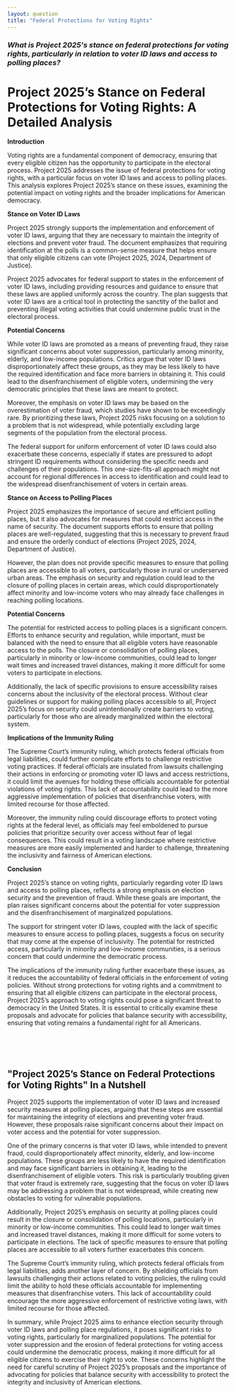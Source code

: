 ```yaml
---
layout: question
title: "Federal Protections for Voting Rights"
---
```


### *What is Project 2025's stance on federal protections for voting rights, particularly in relation to voter ID laws and access to polling places?*


# Project 2025’s Stance on Federal Protections for Voting Rights: A Detailed Analysis

**Introduction**

Voting rights are a fundamental component of democracy, ensuring that every eligible citizen has the opportunity to participate in the electoral process. Project 2025 addresses the issue of federal protections for voting rights, with a particular focus on voter ID laws and access to polling places. This analysis explores Project 2025’s stance on these issues, examining the potential impact on voting rights and the broader implications for American democracy.

**Stance on Voter ID Laws**

Project 2025 strongly supports the implementation and enforcement of voter ID laws, arguing that they are necessary to maintain the integrity of elections and prevent voter fraud. The document emphasizes that requiring identification at the polls is a common-sense measure that helps ensure that only eligible citizens can vote (Project 2025, 2024, Department of Justice).

Project 2025 advocates for federal support to states in the enforcement of voter ID laws, including providing resources and guidance to ensure that these laws are applied uniformly across the country. The plan suggests that voter ID laws are a critical tool in protecting the sanctity of the ballot and preventing illegal voting activities that could undermine public trust in the electoral process.

**Potential Concerns**

While voter ID laws are promoted as a means of preventing fraud, they raise significant concerns about voter suppression, particularly among minority, elderly, and low-income populations. Critics argue that voter ID laws disproportionately affect these groups, as they may be less likely to have the required identification and face more barriers in obtaining it. This could lead to the disenfranchisement of eligible voters, undermining the very democratic principles that these laws are meant to protect.

Moreover, the emphasis on voter ID laws may be based on the overestimation of voter fraud, which studies have shown to be exceedingly rare. By prioritizing these laws, Project 2025 risks focusing on a solution to a problem that is not widespread, while potentially excluding large segments of the population from the electoral process.

The federal support for uniform enforcement of voter ID laws could also exacerbate these concerns, especially if states are pressured to adopt stringent ID requirements without considering the specific needs and challenges of their populations. This one-size-fits-all approach might not account for regional differences in access to identification and could lead to the widespread disenfranchisement of voters in certain areas.

**Stance on Access to Polling Places**

Project 2025 emphasizes the importance of secure and efficient polling places, but it also advocates for measures that could restrict access in the name of security. The document supports efforts to ensure that polling places are well-regulated, suggesting that this is necessary to prevent fraud and ensure the orderly conduct of elections (Project 2025, 2024, Department of Justice).

However, the plan does not provide specific measures to ensure that polling places are accessible to all voters, particularly those in rural or underserved urban areas. The emphasis on security and regulation could lead to the closure of polling places in certain areas, which could disproportionately affect minority and low-income voters who may already face challenges in reaching polling locations.

**Potential Concerns**

The potential for restricted access to polling places is a significant concern. Efforts to enhance security and regulation, while important, must be balanced with the need to ensure that all eligible voters have reasonable access to the polls. The closure or consolidation of polling places, particularly in minority or low-income communities, could lead to longer wait times and increased travel distances, making it more difficult for some voters to participate in elections.

Additionally, the lack of specific provisions to ensure accessibility raises concerns about the inclusivity of the electoral process. Without clear guidelines or support for making polling places accessible to all, Project 2025’s focus on security could unintentionally create barriers to voting, particularly for those who are already marginalized within the electoral system.

**Implications of the Immunity Ruling**

The Supreme Court’s immunity ruling, which protects federal officials from legal liabilities, could further complicate efforts to challenge restrictive voting practices. If federal officials are insulated from lawsuits challenging their actions in enforcing or promoting voter ID laws and access restrictions, it could limit the avenues for holding these officials accountable for potential violations of voting rights. This lack of accountability could lead to the more aggressive implementation of policies that disenfranchise voters, with limited recourse for those affected.

Moreover, the immunity ruling could discourage efforts to protect voting rights at the federal level, as officials may feel emboldened to pursue policies that prioritize security over access without fear of legal consequences. This could result in a voting landscape where restrictive measures are more easily implemented and harder to challenge, threatening the inclusivity and fairness of American elections.

**Conclusion**

Project 2025’s stance on voting rights, particularly regarding voter ID laws and access to polling places, reflects a strong emphasis on election security and the prevention of fraud. While these goals are important, the plan raises significant concerns about the potential for voter suppression and the disenfranchisement of marginalized populations.

The support for stringent voter ID laws, coupled with the lack of specific measures to ensure access to polling places, suggests a focus on security that may come at the expense of inclusivity. The potential for restricted access, particularly in minority and low-income communities, is a serious concern that could undermine the democratic process.

The implications of the immunity ruling further exacerbate these issues, as it reduces the accountability of federal officials in the enforcement of voting policies. Without strong protections for voting rights and a commitment to ensuring that all eligible citizens can participate in the electoral process, Project 2025’s approach to voting rights could pose a significant threat to democracy in the United States. It is essential to critically examine these proposals and advocate for policies that balance security with accessibility, ensuring that voting remains a fundamental right for all Americans.

<br><br><br>

## <span id="nutshell">"Project 2025’s Stance on Federal Protections for Voting Rights" In a Nutshell</span>

Project 2025 supports the implementation of voter ID laws and increased security measures at polling places, arguing that these steps are essential for maintaining the integrity of elections and preventing voter fraud. However, these proposals raise significant concerns about their impact on voter access and the potential for voter suppression.

One of the primary concerns is that voter ID laws, while intended to prevent fraud, could disproportionately affect minority, elderly, and low-income populations. These groups are less likely to have the required identification and may face significant barriers in obtaining it, leading to the disenfranchisement of eligible voters. This risk is particularly troubling given that voter fraud is extremely rare, suggesting that the focus on voter ID laws may be addressing a problem that is not widespread, while creating new obstacles to voting for vulnerable populations.

Additionally, Project 2025’s emphasis on security at polling places could result in the closure or consolidation of polling locations, particularly in minority or low-income communities. This could lead to longer wait times and increased travel distances, making it more difficult for some voters to participate in elections. The lack of specific measures to ensure that polling places are accessible to all voters further exacerbates this concern.

The Supreme Court’s immunity ruling, which protects federal officials from legal liabilities, adds another layer of concern. By shielding officials from lawsuits challenging their actions related to voting policies, the ruling could limit the ability to hold these officials accountable for implementing measures that disenfranchise voters. This lack of accountability could encourage the more aggressive enforcement of restrictive voting laws, with limited recourse for those affected.

In summary, while Project 2025 aims to enhance election security through voter ID laws and polling place regulations, it poses significant risks to voting rights, particularly for marginalized populations. The potential for voter suppression and the erosion of federal protections for voting access could undermine the democratic process, making it more difficult for all eligible citizens to exercise their right to vote. These concerns highlight the need for careful scrutiny of Project 2025’s proposals and the importance of advocating for policies that balance security with accessibility to protect the integrity and inclusivity of American elections.

